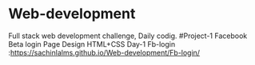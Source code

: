 # Web-development
Full stack web development challenge, Daily codig.
#Project-1
Facebook Beta login Page Design
HTML+CSS
Day-1
Fb-login :https://sachinlalms.github.io/Web-development/Fb-login/
